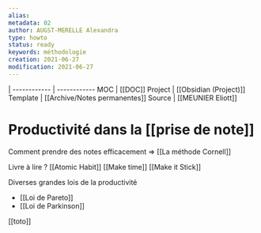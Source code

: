 ```yaml
---
alias:
metadata: 02
author: AUGST-MERELLE Alexandra
type: howto
status: ready
keywords: méthodologie
creation: 2021-06-27
modification: 2021-06-27
---
```

 | 
------------ | ------------
MOC | [[DOC]]
Project | [[Obsidian (Project)]]
Template | [[Archive/Notes permanentes]]
Source | [[MEUNIER Eliott]]
# Productivité dans la [[prise de note]]
Comment prendre des notes efficacement
=> [[La méthode Cornell]]

Livre à lire ?
[[Atomic Habit]] [[Make time]] [[Make it Stick]]

Diverses grandes lois de la productivité
- [[Loi de Pareto]]
- [[Loi de Parkinson]]

[[toto]]